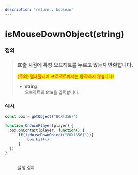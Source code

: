```yaml
---
description: 'return : boolean'
---
```


# isMouseDownObject(string)

### 정의

> ### 호출 시점에 특정 오브젝트를 누르고 있는지 반환합니다.
>
> <mark style="color:red;">(주의) 멀티플레이 프로젝트에서는 동작하지 않습니다!</mark>
>
> * **string**\
>   오브젝트의 title을 입력합니다.



### 예시

```javascript
const box = getObject("BOX(356)")

function OnJoinPlayer(player) {
  box.onContact(player, function() {
      if(isMouseDownObject("BOX(356)")){
          box.kill()
      }
  })
}
```

<figure><img src="../../../.gitbook/assets/화면_기록_2022-12-19_오후_10_45_44_AdobeExpress.gif" alt=""><figcaption><p>실행 결과</p></figcaption></figure>
